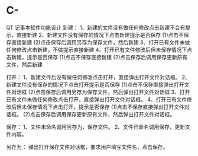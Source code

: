 # C-
QT
记事本软件功能设计
新建：
1、新建的文件没有做任何修改点击新建不会有提示，直接新建
2、新建文件没有保存的情况下点击新建提示是否保存
   (1)点击不保存直接新建
   (2)点击保存后调用另存为保存文件，然后新建
3、打开已有文件未做任何修改点击新建，不做提示直接新建
4、打开已有文件修改后但未保存情况下点击新建，提示是否保存
   (1)点击不保存直接新建
   (2)点击保存后调用保存更新原有文件，然后新建


打开：
1、新建文件后没有做任何修改点击打开，直接弹出打开文件对话框。
2、新建文件没有保存的情况下点击打开提示是否保存
   (1)点击不保存直接弹出打开文件对话框
   (2)点击保存后调用另存为保存文件，然后弹出打开文件对话框
3、打开已有文件未做任何修改点击打开，直接弹出打开文件对话框。
4、打开已有文件修改后但未保存情况下点击打开，提示是否保存
   (1)点击不保存直接弹出打开文件对话框。
   (2)点击保存后调用保存更新原有文件，然后弹出打开文件对话框。


保存：
1、文件未命名调用另存为，保存文件。
2、文件已命名调用保存，更新文件内容。


另存为：
弹出打开保存文件对话框，要求用户填写文件名，点击保存。



